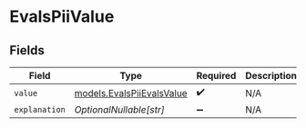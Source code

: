 # EvalsPiiValue


## Fields

| Field                                                        | Type                                                         | Required                                                     | Description                                                  |
| ------------------------------------------------------------ | ------------------------------------------------------------ | ------------------------------------------------------------ | ------------------------------------------------------------ |
| `value`                                                      | [models.EvalsPiiEvalsValue](../models/evalspiievalsvalue.md) | :heavy_check_mark:                                           | N/A                                                          |
| `explanation`                                                | *OptionalNullable[str]*                                      | :heavy_minus_sign:                                           | N/A                                                          |